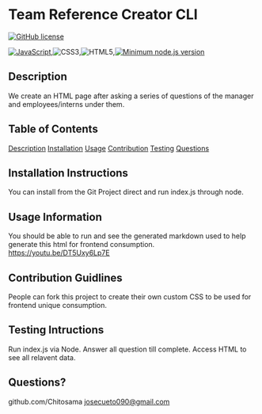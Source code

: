 # Team Reference Creator CLI

  [![GitHub license](https://img.shields.io/github/license/Naereen/StrapDown.js.svg)](https://github.com/Naereen/StrapDown.js/blob/master/LICENSE)

  [![JavaScript](https://img.shields.io/badge/--F7DF1E?logo=javascript&logoColor=000)](https://www.javascript.com/),![CSS3](https://img.shields.io/badge/css3-%231572B6.svg?style=for-the-badge&logo=css3&logoColor=white),![HTML5](https://img.shields.io/badge/html5-%23E34F26.svg?style=for-the-badge&logo=html5&logoColor=white),[![Minimum node.js version](https://badgen.net/npm/node/express)](https://npmjs.com/package/express)

## Description
We create an HTML page after asking a series of questions of the manager and employees/interns under them.

## Table of Contents
[Description](#description)
[Installation](#installation-instructions)
[Usage](#usage-information)
[Contribution](#contribution-guildines)
[Testing](#testing-instruction)
[Questions](#questions)

## Installation Instructions
You can install from the Git Project direct and run index.js through node.

## Usage Information
You should be able to run and see the generated markdown used to help generate this html for frontend consumption.
https://youtu.be/DT5Uxy6Lp7E

## Contribution Guidlines
People can fork this project to create their own custom CSS to be used for frontend unique consumption.

## Testing Intructions
Run index.js via Node. Answer all question till complete. Access HTML to see all relavent data.

## Questions?
github.com/Chitosama
josecueto090@gmail.com
